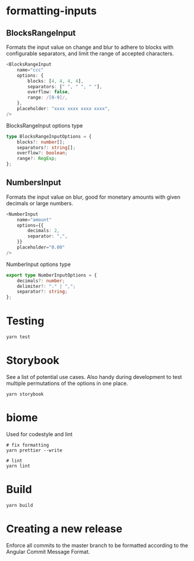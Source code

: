 # formatting-inputs

## BlocksRangeInput

Formats the input value on change and blur to adhere to blocks with configurable separators, and limit the range of accepted characters.

```ts
<BlocksRangeInput
    name="ccc"
    options: {
        blocks: [4, 4, 4, 4],
        separators: [" ", " ", " "],
        overflow: false,
        range: /[0-9]/,
    },
    placeholder: "xxxx xxxx xxxx xxxx",
/>
```

BlocksRangeInput options type

```ts
type BlocksRangeInputOptions = {
    blocks?: number[];
    separators?: string[];
    overflow?: boolean;
    range?: RegExp;
};
```

## NumbersInput

Formats the input value on blur, good for monetary amounts with given decimals or large numbers.

```ts
<NumberInput
    name="amount"
    options={{
        decimals: 2,
        separator: ",",
    }}
    placeholder="0.00"
/>
```

NumberInput options type

```ts
export type NumberInputOptions = {
    decimals?: number;
    delimiter?: "." | ",";
    separator?: string;
};
```

# Testing

```
yarn test
```

# Storybook

See a list of potential use cases. Also handy during development to test multiple permutations of the options in one place.

```
yarn storybook
```

# biome

Used for codestyle and lint

```
# fix formatting
yarn prettier --write

# lint
yarn lint
```

# Build

```
yarn build
```

# Creating a new release

Enforce all commits to the master branch to be formatted according to the Angular Commit Message Format.
